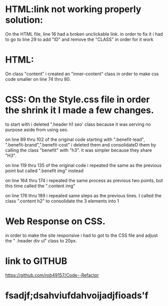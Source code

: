 # HTML:link not working properly  solution:
 On the HTML file, line 16 had a broken unclickable link. in order to fix it i had to go  to line 29 to add "ID" and remove the "CLASS" in order for it work

# HTML: 
On class "content" i created  an "inner-content" class in order to make css code smaller on line 74 thru 80.
 # CSS: On the Style.css file in order the shrink it I made a few changes.
 
 to start with i deleted ".header h1 seo' class because it was serving no purpose aside from using <span> seo. 

 on line 89 thru 102 of the original code starting with ".benefit-lead", ".benefit-brand",".benefit-cost" i deleted them and consolidateD them by calling the class "benefit" with "h3". it was simpler because they share "H3".

 on line  119  thru 135 of the original code i repeated the same as the previous point but called ".benefit  img" instead

 on line 164 thru 174 i repeated the same process as  previous two points, but this time called the ".content img"

 on line 176 thru 189 i repeated same steps as the previous lines. I called the class ".content h2" to consolidate the 3 elements into 1

# Web Response on CSS.
 in order to make the site responsive i had to got to the CSS file and adjust the " .header div ul" class to 20px. 

 # link to GITHUB 

https://github.com/rob49157/Code--Refactor

# fsadjf;dsahviufdahvoijadjfioads'f